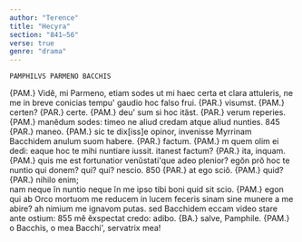 ```yaml
---
author: "Terence"
title: "Hecyra"
section: "841–56"
verse: true
genre: "drama"
---
```


    PAMPHILVS PARMENO BACCHIS
{PAM.} Vidĕ, mi Parmeno, etiam sodes ut mi haec certa et clara attuleris,
ne me in breve conicias tempu' gaudio hoc falso frui.
{PAR.} visumst. {PAM.} certen? {PAR.} certe. {PAM.} deu' sum si hoc ităst. {PAR.} verum reperies.
{PAM.} manĕdum sodes: timeo ne aliud credam atque aliud nunties.
845
{PAR.} maneo. {PAM.} sic te dix[iss]e opinor, invenisse Myrrinam
Bacchidem anulum suom habere. {PAR.} factum. {PAM.} <eu>m quem olim ei dedi:
eaque hoc te mihi nuntiare iussit. itanest factum? {PAR.} ita, inquam.
{PAM.} quis me est fortunatior venŭstati'que adeo plenior?
egŏn prŏ hoc te nuntio qui donem? qui? qui? nescio.
850
{PAR.} at ego sciŏ. {PAM.} quid? {PAR.} nihilo enim;  
nam neque ĭn nuntio neque ĭn me ipso tibi boni quid sit scio.
{PAM.} egon qui ab Orco mortuom me reducem in lucem feceris
sinam sine munere a me abire? ah nimium me ignavom putas.
sed Bacchidem eccam video stare ante ostium:
855
mĕ ĕxspectat credo: adibo. {BA.} salve, Pamphile.
{PAM.} o Bacchis, o mea Bacchi', servatrix mea!